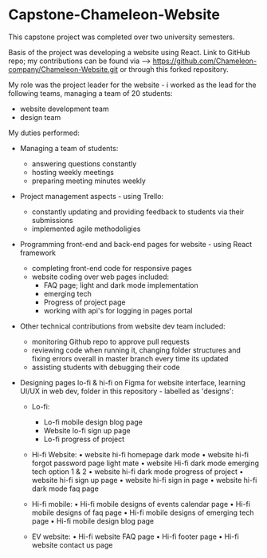 # Capstone-Chameleon-Website

This capstone project was completed over two university semesters. 

Basis of the project was developing a website using React.
Link to GitHub repo; my contributions can be found via --> https://github.com/Chameleon-company/Chameleon-Website.git or through this forked repository.

My role was the project leader for the website - i worked as the lead for the following teams, managing a team of 20 students:
   - website development team
   - design team

My duties performed:
- Managing a team of students:
   - answering questions constantly
   - hosting weekly meetings
   - preparing meeting minutes weekly
  
- Project management aspects - using Trello:
   - constantly updating and providing feedback to students via their submissions
   - implemented agile methodoligies
   
- Programming front-end and back-end pages for website - using React framework
   - completing front-end code for responsive pages
   - website coding over web pages included:
     - FAQ page; light and dark mode implementation
     - emerging tech
     - Progress of project page
     - working with api's for logging in pages portal
- Other technical contributions from website dev team included:
    - monitoring Github repo to approve pull requests
    - reviewing code when running it, changing folder structures and fixing errors overall in master branch every time its updated
    - assisting students with debugging their code
       
- Designing pages lo-fi & hi-fi on Figma for website interface, learning UI/UX in web dev, folder in this repository - labelled as 'designs':

	- Lo-fi:
		- Lo-fi mobile design blog page
		- Website lo-fi sign up page
		- Lo-fi progress of project

	- Hi-fi Website:
	•	website hi-fi homepage dark mode
	•	website hi-fi forgot password page light mate
	•	website Hi-fi dark mode emerging tech option 1 & 2
	•	website hi-fi dark mode progress of project
	•	website hi-fi sign up page
	•	website hi-fi sign in page
	•	website hi-fi dark mode faq page

	- Hi-fi mobile:
	•	Hi-fi mobile designs of events calendar page
	•	Hi-fi mobile designs of faq page
	•	Hi-fi mobile designs of emerging tech page
	•	Hi-fi mobile design blog page

	- EV website:
	•	Hi-fi website FAQ page
	•	Hi-fi footer page
	•	Hi-fi website contact us page 


